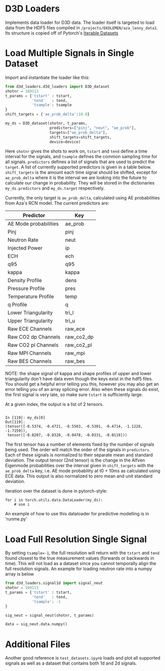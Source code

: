 D3D Loaders
===========

Implements data loader for D3D data. The loader itself is targeted to load data from the HDF5
files compiled in `/projects/EKOLEMEN/aza_lenny_data1`. 
Its structure is copied off of Pytorch's
[Iterable Datasets](https://pytorch.org/docs/stable/data.html#torch.utils.data.IterableDataset)

Load Multiple Signals in Single Dataset
========

Import and instantiate the loader like this:
```python
from d3d_loaders.d3d_loaders import D3D_dataset
shotnr = 169113
t_params = {'tstart' : tstart,
            'tend'   : tend,
            'tsample': tsample
}
shift_targets = {'ae_prob_delta':10.0}

my_ds = D3D_dataset(shotnr, t_params,
                    predictors=["pinj", "neut", "ae_prob"],
                    targets=["ae_prob_delta"],
                    shift_targets=shift_targets,
                    device=device)
```

Here `shotnr` gives the shots to work on, `tstart` and `tend` define a time interval for the
signals, and `tsample` defines the common sampling time for all signals.
`predictors` defines a list of signals that are used to predict the `target`. A list of currently supported 
predictors is given in a table below. `shift_targets` is the amount each time signal 
should be shifted, except for `ae_prob_delta` where it is the interval we are 
looking into the future to calculate our change in probability. 
They will be stored in the dictionaries `my_ds.predictors` and `my_ds.target`
respectively. 

Currently, the only target is `ae_prob_delta`, calculated using AE probabilities from Aza's RCN model. 
The current predictors are:

| Predictor             | Key     |
|-----------------------|---------|
| AE Mode probabilities | ae_prob |
| Pinj                  | pinj    |
| Neutron Rate          | neut    |
| Injected Power        | ip      |
| ECH                   | ech     |
| q95                   | q95     |
| kappa                 | kappa   |
| Density Profile       | dens    |
| Pressure Profile      | pres    |
| Temperature Profile   | temp    |
| q Profile             | q       |
| Lower Triangularity   | tri_l   |
| Upper Triangularity   | tri_u   |
| Raw ECE Channels      | raw_ece |
| Raw CO2 dp Channels   | raw_co2_dp |
| Raw CO2 pl Channels   | raw_co2_pl |
| Raw MPI Channels      | raw_mpi |
| Raw BES Channels      | raw_bes |

NOTE: the shape signal of kappa and shape profiles of upper and lower triangularity don't have data even though
the keys exist in the hdf5 files. You should get a helpful error telling you this, however you may also get
an error telling you of an array splicing error. Also when these signals do exist, the first signal is very 
late, so make sure `tstart` is sufficiently large. 

At a given index, the output is a list of 2 tensors.
```

In [119]: my_ds[0]
Out[119]: 
(tensor([-0.5374, -0.4721, -0.5583, -0.5301, -0.4714, -1.1228, -1.7159]),
 tensor([-0.0207, -0.0328, -0.0478, -0.0331, -0.0119]))
```

The first tensor has a number of elements fixed by the number of signals being used. 
The order will match the order of the signals in `predictors`. 
Each of these signals is normalized to their separate mean and standard deviation.
The output tensor (2nd tensor) is the change in the Alfven Eigenmode probabilities over the interval given in
`shift_targets` with the `ae_prob_delta` key,
i.e. AE mode probability at t0 + 10ms as calculated using ECE data. This output is also
normalized to zero mean and unit standard deviation.



Iteration over the dataset is done in pytorch-style:
```
for i in torch.utils.data.DataLoader(my_ds):
    # use i
```

An example of how to use this dataloader for predictive modelling is in 'runme.py'

Load Full Resolution Single Signal
========
By setting `tsample=-1`, the full resolution will return with the `tstart` and `tend` 
found closest to the true measurement values (forwards or backwards in time). This will
not load as a dataset since you cannot temporally align the full resolution signals. 
An example for loading  neutron rate into a numpy array is below

```python
from d3d_loaders.signal1d import signal_neut
shotnr = 169113
t_params = {'tstart' : tstart,
            'tend'   : tend,
            'tsample': -1
}

sig_neut = signal_neut(shotnr, t_params)

data = sig_neut.data.numpy()
```


Additional Files
========

Another good reference is `test_datasets.ipynb` loads and plot 
all supported signals as well as a dataset that contains both 1d and 2d signals. 